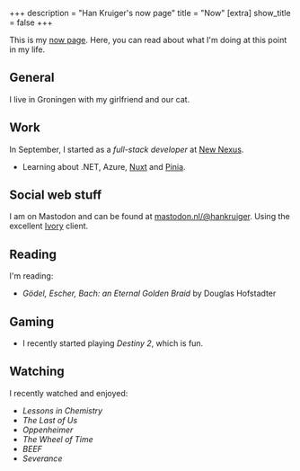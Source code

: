 +++
description = "Han Kruiger's now page"
title = "Now"
[extra]
show_title = false
+++

This is my [now page](https://nownownow.com/about).
Here, you can read about what I'm doing at this point in my life.

## General

I live in Groningen with my girlfriend and our cat.

## Work

In September, I started as a *full-stack developer* at [New Nexus](https://newnexus.nl/).

- Learning about .NET, Azure, [Nuxt](https://nuxt.com) and [Pinia](https://pinia.vuejs.org).

## Social web stuff

I am on Mastodon and can be found at [mastodon.nl/@hankruiger](https://mastodon.nl/@hankruiger). Using the excellent [Ivory](https://tapbots.com/ivory/) client.

## Reading

I'm reading:

- *Gödel, Escher, Bach: an Eternal Golden Braid* by Douglas Hofstadter

## Gaming

- I recently started playing *Destiny 2*, which is fun.

## Watching
I recently watched and enjoyed:

- *Lessons in Chemistry*
- *The Last of Us*
- *Oppenheimer*
- *The Wheel of Time*
- *BEEF* 
- *Severance*
